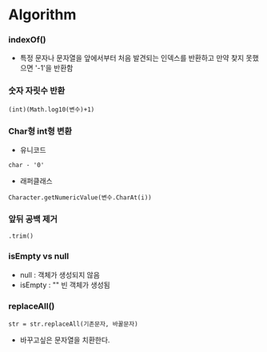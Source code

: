 # Algorithm  

###  indexOf()  
-  특정 문자나 문자열을 앞에서부터 처음 발견되는 인덱스를 반환하고 만약 찾지 못했으면 '-1'을 반환함  

###  숫자 자릿수 반환  
~~~
(int)(Math.log10(변수)+1)
~~~

###  Char형 int형 변환  
-  유니코드
~~~
char - '0'
~~~  
-  래퍼클래스
~~~
Character.getNumericValue(변수.CharAt(i))
~~~   

###  앞뒤 공백 제거  
~~~
.trim()
~~~  

###  isEmpty vs null  
-  null : 객체가 생성되지 않음  
-  isEmpty : "" 빈 객체가 생성됨  

###  replaceAll() 
~~~
str = str.replaceAll(기존문자, 바꿀문자)
~~~
-  바꾸고싶은 문자열을 치환한다.  



